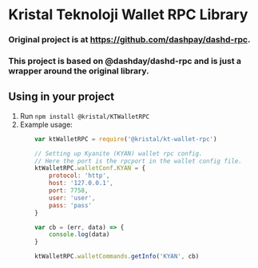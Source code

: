 # Kristal Teknoloji Wallet RPC Library

### Original project is at https://github.com/dashpay/dashd-rpc. 
### This project is based on @dashday/dashd-rpc and is just a wrapper around the original library. 
## Using in your project
1. Run `npm install @kristal/KTWalletRPC`
2. Example usage:
    ```javascript
        var ktWalletRPC = require('@kristal/kt-wallet-rpc')

        // Setting up Kyanite (KYAN) wallet rpc config.
        // Here the port is the rpcport in the wallet config file.
        ktWalletRPC.walletConf.KYAN = {
            protocol: 'http',
            host: '127.0.0.1',
            port: 7758,
            user: 'user',
            pass: 'pass'
        }

        var cb = (err, data) => {
            console.log(data)
        }

        ktWalletRPC.walletCommands.getInfo('KYAN', cb)

    ```
